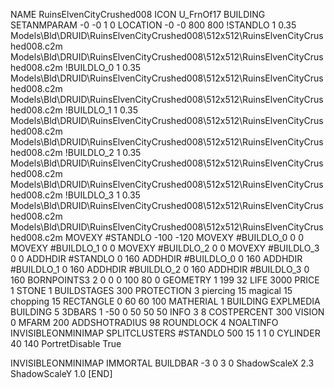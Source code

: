 NAME RuinsElvenCityCrushed008
ICON U_FrnOf17
BUILDING
SETANMPARAM -0 -0 1 0
LOCATION -0 -0 800 800
!STANDLO      1 0.35 Models\Bld\DRUID\RuinsElvenCityCrushed008\512x512\RuinsElvenCityCrushed008.c2m Models\Bld\DRUID\RuinsElvenCityCrushed008\512x512\RuinsElvenCityCrushed008.c2m 
!BUILDLO_0    1 0.35 Models\Bld\DRUID\RuinsElvenCityCrushed008\512x512\RuinsElvenCityCrushed008.c2m Models\Bld\DRUID\RuinsElvenCityCrushed008\512x512\RuinsElvenCityCrushed008.c2m 
!BUILDLO_1    1 0.35 Models\Bld\DRUID\RuinsElvenCityCrushed008\512x512\RuinsElvenCityCrushed008.c2m Models\Bld\DRUID\RuinsElvenCityCrushed008\512x512\RuinsElvenCityCrushed008.c2m 
!BUILDLO_2    1 0.35 Models\Bld\DRUID\RuinsElvenCityCrushed008\512x512\RuinsElvenCityCrushed008.c2m Models\Bld\DRUID\RuinsElvenCityCrushed008\512x512\RuinsElvenCityCrushed008.c2m 
!BUILDLO_3    1 0.35 Models\Bld\DRUID\RuinsElvenCityCrushed008\512x512\RuinsElvenCityCrushed008.c2m Models\Bld\DRUID\RuinsElvenCityCrushed008\512x512\RuinsElvenCityCrushed008.c2m 
MOVEXY #STANDLO   -100 -120
MOVEXY #BUILDLO_0 0 0
MOVEXY #BUILDLO_1 0 0
MOVEXY #BUILDLO_2 0 0
MOVEXY #BUILDLO_3 0 0
ADDHDIR #STANDLO 0 160
ADDHDIR #BUILDLO_0 0 160
ADDHDIR #BUILDLO_1 0 160
ADDHDIR #BUILDLO_2 0 160
ADDHDIR #BUILDLO_3 0 160
BORNPOINTS3 2 0 0 0 100 80 0
GEOMETRY 1 199 32
LIFE     3000
PRICE 1 STONE 1
BUILDSTAGES 300
PROTECTION 3 piercing 15 magical 15 chopping 15
RECTANGLE    0 60 60 100
MATHERIAL 1 BUILDING
EXPLMEDIA BUILDING 5
3DBARS 1 -50 0 50 50 50
INFO 3 8
COSTPERCENT 300
VISION 0
MFARM 200
ADDSHOTRADIUS 98
ROUNDLOCK 4
NOALTINFO
INVISIBLEONMINIMAP
SPLITCLUSTERS #STANDLO 500 15 1 1 0
CYLINDER 40 140
PortretDisable True

INVISIBLEONMINIMAP
IMMORTAL
BUILDBAR -3 0 3 0
ShadowScaleX 2.3
ShadowScaleY 1.0
[END]
